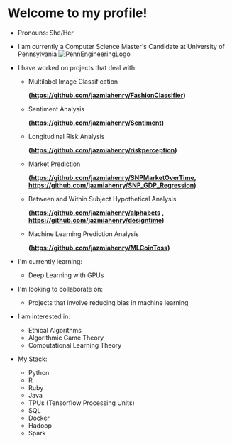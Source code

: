 # Welcome to my profile!

- Pronouns: She/Her

- I am currently a Computer Science Master's Candidate at University of Pennsylvania
![PennEngineeringLogo](https://user-images.githubusercontent.com/48301423/87237239-bf12b480-c3c1-11ea-86f5-678ef8b5612a.png)

- I have worked on projects that deal with:
  - Multilabel Image Classification 
    
    **(https://github.com/jazmiahenry/FashionClassifier)**  
    
  - Sentiment Analysis 
  
    **(https://github.com/jazmiahenry/Sentiment)**
    
  - Longitudinal Risk Analysis 
  
    **(https://github.com/jazmiahenry/riskperception)**
    
  - Market Prediction 
  
    **(https://github.com/jazmiahenry/SNPMarketOverTime, 
    https://github.com/jazmiahenry/SNP_GDP_Regression)**
    
  - Between and Within Subject Hypothetical Analysis 
  
    **(https://github.com/jazmiahenry/alphabets , 
    https://github.com/jazmiahenry/designtime)**
    
  - Machine Learning Prediction Analysis 
  
    **(https://github.com/jazmiahenry/MLCoinToss)**

- I'm currently learning:
  - Deep Learning with GPUs
  
- I'm looking to collaborate on:  
  - Projects that involve reducing bias in machine learning
  
- I am interested in: 

  - Ethical Algorithms 
  - Algorithmic Game Theory 
  - Computational Learning Theory

- My Stack:

  - Python 
  - R
  - Ruby
  - Java
  - TPUs (Tensorflow Processing Units)
  - SQL
  - Docker
  - Hadoop
  - Spark
   
<!--
**jazmiahenry/jazmiahenry** is a ✨ _special_ ✨ repository because its `README.md` (this file) appears on your GitHub profile.

Here are some ideas to get you started:

- 🔭 I’m currently working on ...
- 🌱 I’m currently learning ...
- 👯 I’m looking to collaborate on ...
- 🤔 I’m looking for help with ...
- 💬 Ask me about ...
- 📫 How to reach me: ...
- 😄 Pronouns: ...
- ⚡ Fun fact: ...
-->
